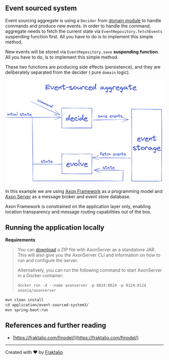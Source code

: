 ## Event sourced system

Event sourcing aggregate is using a `Decider` from [domain module](../../domain) to handle commands and produce new
events. In order to handle the command, aggregate needs to fetch the current state via `EventRepository.fetchEvents`
suspending function first. All you have to do is to implement this simple method.

New events will be stored via `EventRepository.save` **suspending function**. All you have to do, is to implement this
simple method.

These two functions are producing side effects (persistence), and they are deliberately separated from the decider (
pure `domain` logic).

![aggregate_es image](../../.assets/es-aggregate.png)

In this example we are using [Axon Framework](https://axoniq.io/product-overview/axon-framework) as a programming model
and [Axon Server](https://axoniq.io/product-overview/axon-server) as a message broker and event store database.

Axon Framework is constrained on the application layer only, enabling location transparency and message routing
capabilities out of the box.

## Running the application locally

**Requirements**

> You can [download](https://download.axoniq.io/axonserver/AxonServer.zip) a ZIP file with AxonServer as a standalone JAR. This will also give you the AxonServer CLI and information on how to run and configure the server.
>
> Alternatively, you can run the following command to start AxonServer in a Docker container:
>
> ```
> docker run -d --name axonserver -p 8024:8024 -p 8124:8124 axoniq/axonserver
> ```

```shell script
mvn clean install
cd application/event-sourced-system3/
mvn spring-boot:run

```

## References and further reading

- [https://fraktalio.com/fmodel/](https://fraktalio.com/fmodel/)

---
Created with :heart: by [Fraktalio](https://fraktalio.com/)

